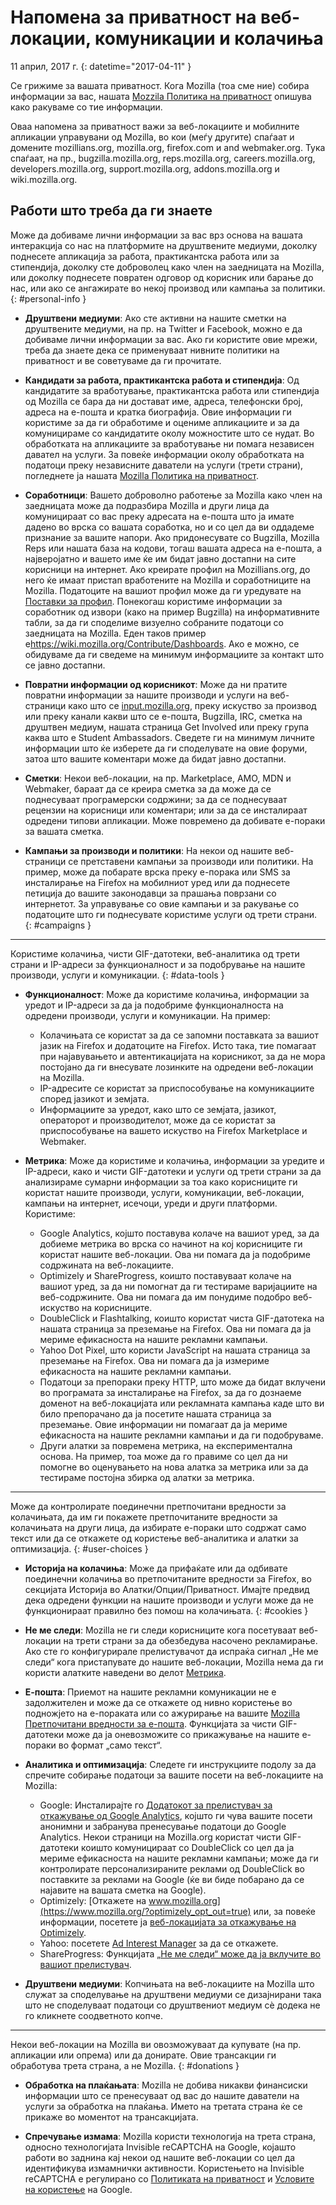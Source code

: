 # Напомена за приватност на веб-локации, комуникации и колачиња

11 април, 2017 г.
{: datetime="2017-04-11" }

Се грижиме за вашата приватност. Кога Mozilla (тоа сме ние) собира информации за вас, нашата [Mozzila Политика на приватност](https://www.mozilla.org/privacy/) опишува како ракуваме со тие информации.

Оваа напомена за приватност важи за веб-локациите и мобилните апликации управувани од Mozilla, во кои (меѓу другите) спаѓаат и домените mozillians.org, mozilla.org, firefox.com и and webmaker.org. Тука спаѓаат, на пр., bugzilla.mozilla.org, reps.mozilla.org, careers.mozilla.org, developers.mozilla.org, support.mozilla.org, addons.mozilla.org и wiki.mozilla.org.

## Работи што треба да ги знаете

Може да добиваме лични информации за вас врз основа на вашата интеракција со нас на платформите на друштвените медиуми, доколку поднесете апликација за работа, практикантска работа или за стипендија, доколку сте доброволец како член на заедницата на Mozilla, или доколку поднесете повратен одговор од корисник или барање до нас, или ако се ангажирате во некој производ или кампања за политики.
{: #personal-info }

* **Друштвени медиуми**: Ако сте активни на нашите сметки на друштвените медиуми, на пр. на Twitter и Facebook, можно е да добиваме лични информации за вас. Ако ги користите овие мрежи, треба да знаете дека се применуваат нивните политики на приватност и ве советуваме да ги прочитате.

* **Кандидати за работа, практикантска работа и стипендија**: Од кандидатите за вработување, практикантска работа или стипендија од Mozilla се бара да ни достават име, адреса, телефонски број, адреса на е-пошта и кратка биографија. Овие информации ги користиме за да ги обработиме и оцениме апликациите и за да комуницираме со кандидатите околу можностите што се нудат. Во обработката на апликациите за вработување ни помага независен давател на услуги. За повеќе информации околу обработката на податоци преку независните даватели на услуги (трети страни), погледнете ја нашата [Mozilla Политика на приватност](https://www.mozilla.org/privacy/).

* **Соработници**: Вашето доброволно работење за Mozilla како член на заедницата може да подразбира Mozilla и други лица да комуницираат со вас преку адресата на е-пошта што ја имате дадено во врска со вашата соработка, но и со цел да ви оддадеме признание за вашите напори. Ако придонесувате со Bugzilla, Mozilla Reps или нашата база на кодови, тогаш вашата адреса на е-пошта, а најверојатно и вашето име ќе им бидат јавно достапни на сите корисници на интернет. Ако креирате профил на Mozillians.org, до него ќе имаат пристап вработените на Mozilla и соработниците на Mozilla. Податоците на вашиот профил може да ги уредувате на [Поставки за профил](https://mozillians.org/user/edit). Понекогаш користиме информации за соработник од извори (како на пример Bugzilla) на информативните табли, за да ги споделиме визуелно собраните податоци со заедницата на Mozilla. Еден таков пример е<https://wiki.mozilla.org/Contribute/Dashboards>. Ако е можно, се обидуваме да ги сведеме на минимум информациите за контакт што се јавно достапни.

* **Повратни информации од корисникот**:  Може да ни пратите повратни информации за нашите производи и услуги на веб-страници како што се [input.mozilla.org](https://input.mozilla.org/), преку искуство за производ или преку канали какви што се е-пошта, Bugzilla, IRC, сметка на друштвен медиум, нашата страница Get Involved или преку група каква што е Student Ambassadors. Сведете ги на минимум личните информации што ќе изберете да ги споделувате на овие форуми, затоа што вашите коментари може да бидат јавно достапни.

* **Сметки**: Некои веб-локации, на пр. Marketplace, AMO, MDN и Webmaker, бараат да се креира сметка за да може да се поднесуваат програмерски содржини; за да се поднесуваат рецензии на корисници или коментари; или за да се инсталираат одредени типови апликации.  Може повремено да добивате е-пораки за вашата сметка. 

* **Кампањи за производи и политики**:  На некои од нашите веб-страници се претставени кампањи за производи или политики. На пример, може да побарате врска преку е-порака или SMS за инсталирање на Firefox на мобилниот уред или да поднесете петиција до вашите законодавци за прашања поврзани со интернетот. За управување со овие кампањи и за ракување со податоците што ги поднесувате користиме услуги од трети страни.
{: #campaigns }

---------------------------------------

Користиме колачиња, чисти GIF-датотеки, веб-аналитика од трети страни и IP-адреси за функционалност и за подобрување на нашите производи, услуги и комуникации. 
{: #data-tools }

* **Функционалност**: Може да користиме колачиња, информации за уредот и IP-адреси за да ја подобриме функционалноста на одредени производи, услуги и комуникации. На пример:
    * Колачињата се користат за да се запомни поставката за вашиот јазик на Firefox и додатоците на Firefox. Исто така, тие помагаат при најавувањето и автентикацијата на корисникот, за да не мора постојано да ги внесувате лозинките на одредени веб-локации на Mozilla.  
    * IP-адресите се користат за приспособување на комуникациите според јазикот и земјата.  
    * Информациите за уредот, како што се земјата, јазикот, операторот и производителот, може да се користат за приспособување на вашето искуство на Firefox Marketplace и Webmaker.

* **Метрика**: Може да користиме и колачиња, информации за уредите и IP-адреси, како и чисти GIF-датотеки и услуги од трети страни за да анализираме сумарни информации за тоа како корисниците ги користат нашите производи, услуги, комуникации, веб-локации, кампањи на интернет, исечоци, уреди и други платформи. Користиме:
    * Google Analytics, којшто поставува колаче на вашиот уред, за да добиеме метрика во врска со начинот на кој корисниците ги користат нашите веб-локации.      Ова ни помага да ја подобриме содржината на веб-локациите.  
    * Optimizely и ShareProgress, коишто поставуваат колаче на вашиот уред, за да ни помогнат да ги тестираме варијациите на веб-содржините.  Ова ни помага да им понудиме подобро веб-искуство на корисниците.
    * DoubleClick и Flashtalking, коишто користат чиста GIF-датотека на нашата страница за преземање на Firefox.  Ова ни помага да ја мериме ефикасноста на нашите рекламни кампањи.
    * Yahoo Dot Pixel, што користи JavaScript на нашата страница за преземање на Firefox. Ова ни помага да ја измериме ефикасноста на нашите рекламни кампањи. 
    * Податоци за препораки преку HTTP, што може да бидат вклучени во програмата за инсталирање на Firefox, за да го дознаеме доменот на веб-локацијата или рекламната кампања каде што ви било препорачано да ја посетите нашата страница за преземање. Овие информации ни помагаат да ја мериме ефикасноста на нашите рекламни кампањи и да ги подобруваме.
    * Други алатки за повремена метрика, на експериментална основа. На пример, тоа може да го правиме со цел да ни помогне во оценувањето на нова алатка за метрика или за да тестираме постојна збирка од алатки за метрика.

---------------------------------------

Може да контролирате поединечни претпочитани вредности за колачињата, да им ги покажете претпочитаните вредности за колачињата на други лица, да избирате е-пораки што содржат само текст или да се откажете од користење веб-аналитика и алатки за оптимизација. 
{: #user-choices }

* **Историја на колачиња**: Може да прифаќате или да одбивате поединечни колачиња во претпочитаните вредности за Firefox, во секцијата Историја во Алатки/Опции/Приватност. Имајте предвид дека одредени функции на нашите производи и услуги може да не функционираат правилно без помош на колачињата.
{: #cookies }

* **Не ме следи**: Mozilla не ги следи корисниците кога посетуваат веб-локации на трети страни за да обезбедува насочено рекламирање. Ако сте го конфигурирале прелистувачот да испраќа сигнал „Не ме следи“ кога пристапувате до нашите веб-локации, Mozilla нема да ги користи алатките наведени во делот [Метрика](#data-tools). 

* **Е-пошта**: Приемот на нашите рекламни комуникации не е задолжителен и може да се откажете од нивно користење во подножјето на е-пораката или со ажурирање на вашите [Mozilla Претпочитани вредности за е-пошта](https://www.mozilla.org/newsletter/recovery/). Функцијата за чисти GIF-датотеки може да ја оневозможите со прикажување на нашите е-пораки во формат „само текст“.  

* **Аналитика и оптимизација**: Следете ги инструкциите подолу за да спречите собирање податоци за вашите посети на веб-локациите на Mozilla:
    *  Google: Инсталирајте го [Додатокот за прелистувач за откажување од Google Analytics](https://tools.google.com/dlpage/gaoptout), којшто ги чува вашите посети анонимни и забранува пренесување податоци до Google Analytics. Некои страници на Mozilla.org користат чисти GIF-датотеки коишто комуницираат со DoubleClick со цел да ја мериме ефикасноста на нашите рекламни кампањи; може да ги контролирате персонализираните реклами од DoubleClick во поставките за реклами на Google (ќе ви биде побарано да се најавите на вашата сметка на Google).
    *  Optimizely: [Откажете на www.mozilla.org](https://www.mozilla.org/?optimizely_opt_out=true) или, за повеќе информации, посетете ја [веб-локацијата за откажување на Optimizely](https://www.optimizely.com/opt_out).
    *  Yahoo: посетете [Ad Interest Manager](https://aim.yahoo.com/aim/us/en/optout/) за да се откажете.
    *  ShareProgress: Функцијата [„Не ме следи“ може да ја вклучите во вашиот прелистувач](https://support.mozilla.org/kb/how-do-i-turn-do-not-track-feature).

* **Друштвени медиуми**: Копчињата на веб-локациите на Mozilla што служат за споделување на друштвени медиуми се дизајнирани така што не споделуваат податоци со друштвениот медиум сѐ додека не го кликнете соодветното копче.

---------------------------------------

Некои веб-локации на Mozilla ви овозможуваат да купувате (на пр. апликации или опрема) или да донирате. Овие трансакции ги обработува трета страна, а не Mozilla. 
{: #donations }

* **Обработка на плаќањата**:   Mozilla не добива никакви финансиски информации што се пренесуваат од вас до нашите даватели на услуги за обработка на плаќања. Името на третата страна ќе се прикаже во моментот на трансакцијата.

* **Спречување измама**:   Mozilla користи технологија на трета страна, односно технологијата Invisible reCAPTCHA на Google, којашто работи во заднина кај некои од нашите веб-локации со цел да идентификува измамнички активности. Користењето на Invisible reCAPTCHA е регулирано со [Политиката на приватност](https://www.google.com/intl/en/policies/privacy/) и [Условите на користење](https://www.google.com/intl/en/policies/terms/) на Google.
